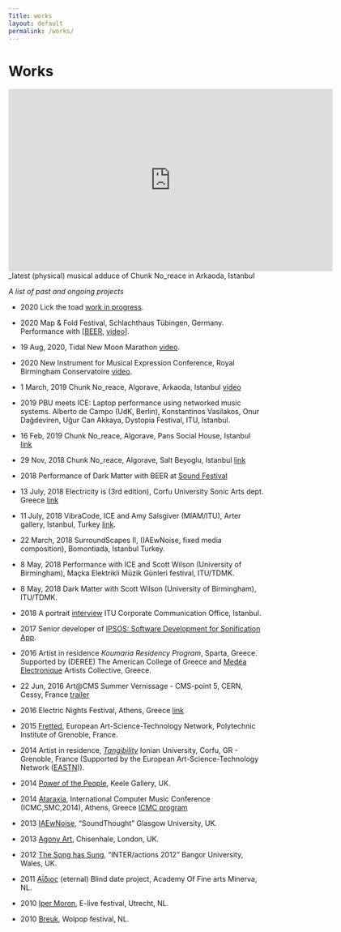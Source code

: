 ```yaml
---
Title: works
layout: default
permalink: /works/
---
```


# Works

<iframe src="https://player.vimeo.com/video/395138259" width="640" height="360" frameborder="0" allow="autoplay; fullscreen" allowfullscreen></iframe>
_latest (physical) musical adduce of Chunk No_reace in Arkaoda, Istanbul

_A list of past and ongoing projects_

- 2020 Lick the toad [work in progress](https://konvas.github.io/lick-the-toad/).

- 2020	Map & Fold Festival, Schlachthaus Tübingen, Germany. Performance with [[BEER](https://www.birmingham.ac.uk/facilities/ea-studios/research/beer.aspx), [video](https://www.youtube.com/watch?v=tn0N1R2Ej3Y&list=PLiCZTYIqSUAb4gVwlbsaXl9bKT-V3xRoG&index=3&t=437s)].

- 19 Aug, 2020, Tidal New Moon Marathon [video](https://www.youtube.com/watch?v=qBU_bkPHt-I&list=PLiCZTYIqSUAb4gVwlbsaXl9bKT-V3xRoG&index=6&t=1258s).

- 2020 New Instrument for Musical Expression Conference, Royal Birmingham Conservatoire [video](https://www.youtube.com/watch?v=4C8E559Pc30&list=PLiCZTYIqSUAb4gVwlbsaXl9bKT-V3xRoG&index=1&t=197s).

- 1 March, 2019 Chunk No_reace, Algorave, Arkaoda, Istanbul [video](https://player.vimeo.com/video/395138259)

- 2019 PBU meets ICE: Laptop performance using networked music systems. Alberto de Campo (UdK, Berlin), Konstantinos Vasilakos, Onur Dağdeviren, Uğur Can Akkaya, Dystopia Festival, ITU, Istanbul.

- 16 Feb, 2019 Chunk No_reace, Algorave, Pans Social House, Istanbul [link](https://www.facebook.com/events/338124093462507/)

- 29 Nov, 2018 Chunk No_reace, Algorave, Salt Beyoglu, Istanbul [link](https://saltonline.org/tr/1906/uzun-perembe-kasm-2018?agenda)

- 2018 Performance of Dark Matter with BEER at [Sound Festival](https://sound-scotland.co.uk)

- 13 July, 2018 Electricity is (3rd edition), Corfu University Sonic Arts dept. Greece [link](https://music.ionio.gr/sonicarts/events/live-electronics/)

- 11 July, 2018 VibraCode, ICE and Amy Salsgiver (MIAM/ITU), Arter gallery, Istanbul, Turkey [link](https://www.miam.itu.edu.tr/en/2018/06/22/arter-miam-18-summer-events/).

- 22 March, 2018 SurroundScapes II, (IAEwNoise, fixed media composition), Bomontiada, Istanbul Turkey.

- 8 May, 2018 Performance with ICE and Scott Wilson (University of Birmingham), Maçka Elektrikli Müzik Günleri festival, ITU/TDMK.

- 8 May, 2018 Dark Matter with Scott Wilson (University of Birmingham), ITU/TDMK.

- 2018 A portrait [interview](https://www.youtube.com/watch?v=BgZCTDp0wrc) ITU Corporate Communication Office, Istanbul.

- 2017 Senior developer of [IPSOS: Software Development for Sonification App](http://ipsos.web.cern.ch/).

- 2016 Artist in residence _Koumaria Residency Program_, Sparta, Greece. Supported by (DEREE) The American College of Greece and [Medéa Electronique](http://medeaelectronique.com/koumaria/) Artists Collective, Greece.

- 22 Jun, 2016 Art@CMS Summer Vernissage - CMS-point 5, CERN, Cessy, France [trailer](https://www.youtube.com/watch?v=U2aDudtCiY4&t=2s)

- 2016 Electric Nights Festival, Athens, Greece [link](http://www.medeaelectronique.com/electricnights/electric-nights-2016/)

- 2015 [Fretted](http://www.eastn.eu/EASTNPiece/fretted), European Art-Science-Technology Network, Polytechnic Institute of Grenoble, France.

- 2014 Artist in residence, [_Tangibility_](https://vimeo.com/album/2920585) Ionian University, Corfu, GR - Grenoble, France (Supported by the European Art-Science-Technology Network ([EASTN](http://www.eastn.eu))).

- 2014 [Power of the People](https://konstantinosvasilakos.wordpress.com/sounds/pop/), Keele Gallery, UK.

- 2014 [Ataraxia](https://vimeo.com/87510975), International Computer Music Conference (ICMC,SMC,2014), Athens, Greece [ICMC program](http://www.jonweinel.com/Programmes/ICMC_prog_2014.pdf)

- 2013 [IAEwNoise](http://www.soundthought.co.uk/journal2014/konstantinos-vasilakos-live-coding/), “SoundThought” Glasgow University, UK.

- 2013 [Agony Art](https://vimeo.com/77957125), Chisenhale, London, UK.

- 2012 [The Song has Sung](https://konstantinosvasilakos.wordpress.com/sounds/hapticgestural-interface-investigations-with-a-wiimote/), “INTER/actions 2012” Bangor University, Wales, UK.

- 2011 [Αΐδιος](https://vimeo.com/151815740) (eternal) Blind date project, Academy Of Fine arts Minerva, NL.

- 2010 [Iper Moron](https://vimeo.com/98139897), E-live festival, Utrecht, NL.

- 2010 [Breuk](https://vimeo.com/15463687), Wolpop festival, NL.




